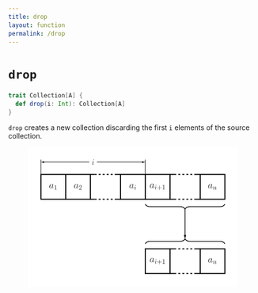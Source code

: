```yaml
---
title: drop
layout: function
permalink: /drop
---
```


# `drop`

~~~ scala
trait Collection[A] {
  def drop(i: Int): Collection[A]
}
~~~

`drop` creates a new collection discarding the first `i` elements of the
source collection.

<figure class="diagram">
  <img src="images/drop.svg" alt="drop function">
  <!-- <figcaption class="diagram-desc"><code>drop</code> applies the function -->
  <!-- <code>g</code> after apply the one it belongs to.</figcaption> -->
</figure>
